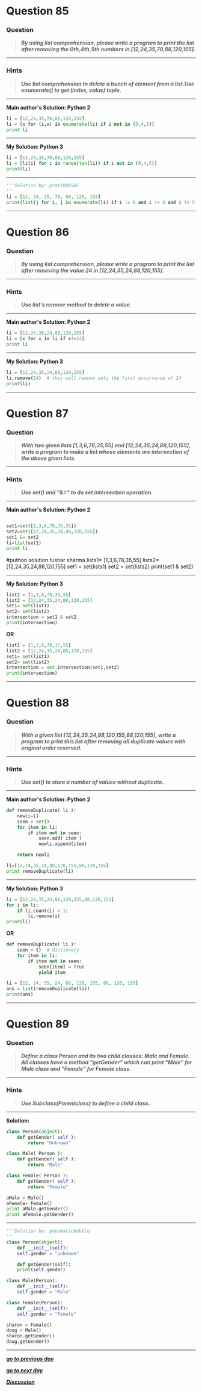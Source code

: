 # Question 85

### **Question**

> **_By using list comprehension, please write a program to print the list after removing the 0th,4th,5th numbers in [12,24,35,70,88,120,155]._**

---

### Hints

> **_Use list comprehension to delete a bunch of element from a list.Use enumerate() to get (index, value) tuple._**

---

**Main author's Solution: Python 2**

```python
li = [12,24,35,70,88,120,155]
li = [x for (i,x) in enumerate(li) if i not in (0,4,5)]
print li
```
---

**My Solution: Python 3**

```python
li = [12,24,35,70,88,120,155]
li = [li[i] for i in range(len(li)) if i not in (0,4,5)]
print(li)
```
---
```python
'''Solution by: pratikb0501
'''
li = [12, 24, 35, 70, 88, 120, 155]
print(list(j for i, j in enumerate(li) if i != 0 and i != 4 and i != 5))

```

---

# Question 86

### **Question**

> **_By using list comprehension, please write a program to print the list after removing the value 24 in [12,24,35,24,88,120,155]._**

---

### Hints

> **_Use list's remove method to delete a value._**

---

**Main author's Solution: Python 2**

```python
li = [12,24,35,24,88,120,155]
li = [x for x in li if x!=24]
print li
```

---

**My Solution: Python 3**

```python
li = [12,24,35,24,88,120,155]
li.remove(24)  # this will remove only the first occurrence of 24
print(li)
```

---

# Question 87

### **Question**

> **_With two given lists [1,3,6,78,35,55] and [12,24,35,24,88,120,155], write a program to make a list whose elements are intersection of the above given lists._**

---

### Hints

> **_Use set() and "&=" to do set intersection operation._**

---

**Main author's Solution: Python 2**

```python

set1=set([1,3,6,78,35,55])
set2=set([12,24,35,24,88,120,155])
set1 &= set2
li=list(set1)
print li
```
#puthon 
solution tushar sharma
lists1= [1,3,6,78,35,55]
lists2= [12,24,35,24,88,120,155]
set1 = set(lists1)
set2 = set(lists2)
print(set1 & set2)

---

**My Solution: Python 3**

```python
list1 = [1,3,6,78,35,55]
list2 = [12,24,35,24,88,120,155]
set1= set(list1)
set2= set(list2)
intersection = set1 & set2
print(intersection)
```

**OR**

```python
list1 = [1,3,6,78,35,55]
list2 = [12,24,35,24,88,120,155]
set1= set(list1)
set2= set(list2)
intersection = set.intersection(set1,set2)
print(intersection)
```

---

# Question 88

### **Question**

> **_With a given list [12,24,35,24,88,120,155,88,120,155], write a program to print this list after removing all duplicate values with original order reserved._**

---

### Hints

> **_Use set() to store a number of values without duplicate._**

---

**Main author's Solution: Python 2**

```python
def removeDuplicate( li ):
    newli=[]
    seen = set()
    for item in li:
        if item not in seen:
            seen.add( item )
            newli.append(item)

    return newli

li=[12,24,35,24,88,120,155,88,120,155]
print removeDuplicate(li)

```

---

**My Solution: Python 3**

```python
li = [12,24,35,24,88,120,155,88,120,155]
for i in li:
    if li.count(i) > 1:
        li.remove(i)
print(li)
```

**OR**

```python
def removeDuplicate( li ):
    seen = {}  # dictionary
    for item in li:
        if item not in seen:
            seen[item] = True
            yield item

li = [12, 24, 35, 24, 88, 120, 155, 88, 120, 155]
ans = list(removeDuplicate(li))
print(ans)
```

---

# Question 89

### **Question**

> **_Define a class Person and its two child classes: Male and Female. All classes have a method "getGender" which can print "Male" for Male class and "Female" for Female class._**

---

### Hints

> **_Use Subclass(Parentclass) to define a child class._**

---

**Solution:**

```python
class Person(object):
    def getGender( self ):
        return "Unknown"

class Male( Person ):
    def getGender( self ):
        return "Male"

class Female( Person ):
    def getGender( self ):
        return "Female"

aMale = Male()
aFemale= Female()
print aMale.getGender()
print aFemale.getGender()
```
---
```python
'''Solution by: popomaticbubble
'''
class Person(object):
    def __init__(self):
	self.gender = "unknown"

    def getGender(self):
	print(self.gender)

class Male(Person):
    def __init__(self):
	self.gender = "Male"

class Female(Person):
    def __init__(self):
	self.gender = "Female"

sharon = Female()
doug = Male()
sharon.getGender()
doug.getGender()

```
---

[**_go to previous day_**](https://github.com/darkprinx/100-plus-Python-programming-exercises-extended/blob/master/Status/Day_20.md "Day 20")

[**_go to next day_**](https://github.com/darkprinx/100-plus-Python-programming-exercises-extended/blob/master/Status/Day_22.md "Day 22")

[**_Discussion_**](https://github.com/darkprinx/100-plus-Python-programming-exercises-extended/issues/3)
